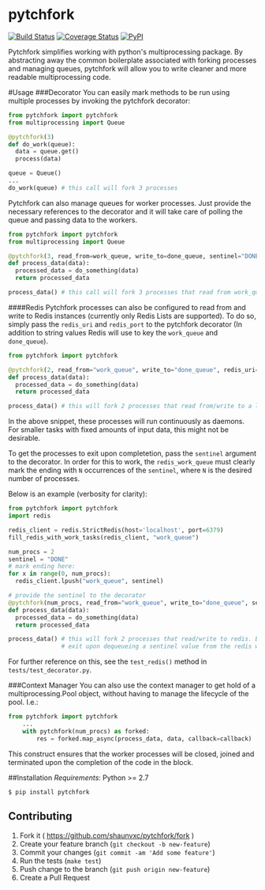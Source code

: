 # pytchfork
[![Build Status](https://travis-ci.org/shaunvxc/pytchfork.svg?branch=master)](https://travis-ci.org/shaunvxc/pytchfork)
[![Coverage Status](https://coveralls.io/repos/shaunvxc/pytchfork/badge.svg?branch=master&service=github)](https://coveralls.io/github/shaunvxc/pytchfork)
[![PyPI](https://img.shields.io/pypi/v/nine.svg)](https://pypi.python.org/pypi/pytchfork/0.0.1)

Pytchfork simplifies working with python's multiprocessing package.  By abstracting away the common boilerplate associated with forking processes and managing queues, pytchfork will allow you to write cleaner and more readable multiprocessing code.

#Usage
###Decorator
You can easily mark methods to be run using multiple processes by invoking the pytchfork decorator:
```python
from pytchfork import pytchfork
from multiprocessing import Queue

@pytchfork(3)
def do_work(queue):
  data = queue.get()
  process(data)

queue = Queue()
...
do_work(queue) # this call will fork 3 processes
```
Pytchfork can also manage queues for worker processes.  Just provide the necessary references to the decorator and
it will take care of polling the queue and passing data to the workers.

```python
from pytchfork import pytchfork
from multiprocessing import Queue

@pytchfork(3, read_from=work_queue, write_to=done_queue, sentinel="DONE")
def process_data(data):
  processed_data = do_something(data)
  return processed_data

process_data() # this call will fork 3 processes that read from work_queue & write to done_queue.
```
####Redis
Pytchfork processes can also be configured to read from and write to Redis instances (currently only Redis Lists are supported).  To do so, simply pass the `redis_uri` and `redis_port` to the pytchfork decorator (In addition to string values Redis will use to key the `work_queue` and `done_queue`).  

```python
from pytchfork import pytchfork

@pytchfork(2, read_from="work_queue", write_to="done_queue", redis_uri='localhost', redis_port=6379)
def process_data(data):
  processed_data = do_something(data)
  return processed_data

process_data() # this will fork 2 processes that read from/write to a local redis instance   
```

In the above snippet, these processes will run continuously as daemons.  For smaller tasks with fixed amounts of input data, this might not be desirable.

To get the processes to exit upon completetion, pass the `sentinel` argument to the decorator. In order for this to work, the `redis_work_queue` must clearly mark the ending with `N` occurrences of the `sentinel`, where `N` is the desired number of processes. 

Below is an example (verbosity for clarity):

```python
from pytchfork import pytchfork
import redis

redis_client = redis.StrictRedis(host='localhost', port=6379)
fill_redis_with_work_tasks(redis_client, "work_queue")

num_procs = 2
sentinel = "DONE"
# mark ending here:
for x in range(0, num_procs):
  redis_client.lpush("work_queue", sentinel)

# provide the sentinel to the decorator
@pytchfork(num_procs, read_from="work_queue", write_to="done_queue", sentinel=sentinel, redis_uri=uri, redis_port=port)
def process_data(data):
  processed_data = do_something(data)
  return processed_data

process_data() # this will fork 2 processes that read/write to redis. Each process will
               # exit upon dequeueing a sentinel value from the redis work queue
```
For further reference on this, see the `test_redis()` method in `tests/test_decorator.py`.

###Context Manager
You can also use the context manager to get hold of a multiprocessing.Pool object, without having to manage the lifecycle of the pool.  I.e.:

```python
from pytchfork import pytchfork
    ...
    with pytchfork(num_procs) as forked:
        res = forked.map_async(process_data, data, callback=callback)
```

This construct ensures that the worker processes will be closed, joined and terminated upon the completion of the code in the block. 

##Installation
 *Requirements*: Python >= 2.7

`$ pip install pytchfork`

## Contributing
1. Fork it ( https://github.com/shaunvxc/pytchfork/fork )
1. Create your feature branch (`git checkout -b new-feature`)
1. Commit your changes (`git commit -am 'Add some feature'`)
1. Run the tests (`make test`)
1. Push change to the branch (`git push origin new-feature`)
1. Create a Pull Request
